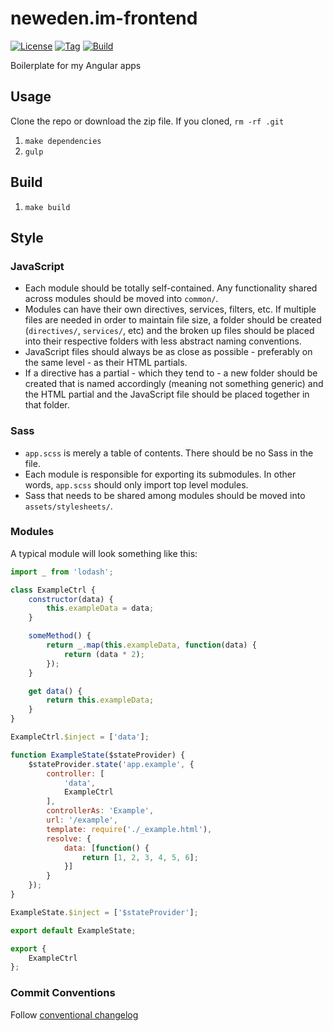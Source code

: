 # neweden.im-frontend
[![License](http://img.shields.io/badge/license-MIT-blue.svg?style=flat)](https://github.com/TomNeyland/neweden.im-frontend)
[![Tag](https://img.shields.io/github/tag/TomNeyland/neweden.im-frontend.svg?style=flat)](https://github.com/TomNeyland/neweden.im-frontend)
[![Build](https://travis-ci.org/TomNeyland/neweden.im-frontend.svg)](https://travis-ci.org/TomNeyland/neweden.im-frontend)

Boilerplate for my Angular apps

## Usage

Clone the repo or download the zip file. If you cloned, `rm -rf .git`

1. `make dependencies`
2. `gulp`

## Build

1. `make build`

## Style

### JavaScript
- Each module should be totally self-contained. Any functionality shared across modules should be moved into `common/`.
- Modules can have their own directives, services, filters, etc. If multiple files are needed in order to maintain file size,
a folder should be created (`directives/`, `services/`, etc) and the broken up files should be placed into their respective folders
with less abstract naming conventions.
- JavaScript files should always be as close as possible - preferably on the same level - as their HTML partials.
- If a directive has a partial - which they tend to - a new folder should be created that is named accordingly (meaning not something generic)
and the HTML partial and the JavaScript file should be placed together in that folder.

### Sass
- `app.scss` is merely a table of contents. There should be no Sass in the file.
- Each module is responsible for exporting its submodules. In other words, `app.scss` should only import top level modules.
- Sass that needs to be shared among modules should be moved into `assets/stylesheets/`.

### Modules

A typical module will look something like this:

```javascript
import _ from 'lodash';

class ExampleCtrl {
    constructor(data) {
        this.exampleData = data;
    }

    someMethod() {
        return _.map(this.exampleData, function(data) {
            return (data * 2);
        });
    }

    get data() {
        return this.exampleData;
    }
}

ExampleCtrl.$inject = ['data'];

function ExampleState($stateProvider) {
    $stateProvider.state('app.example', {
        controller: [
            'data',
            ExampleCtrl
        ],
        controllerAs: 'Example',
        url: '/example',
        template: require('./_example.html'),
        resolve: {
            data: [function() {
                return [1, 2, 3, 4, 5, 6];
            }]
        }
    });
}

ExampleState.$inject = ['$stateProvider'];

export default ExampleState;

export {
    ExampleCtrl
};
```

### Commit Conventions

Follow [conventional changelog](https://github.com/ajoslin/conventional-changelog/blob/master/CONVENTIONS.md)
